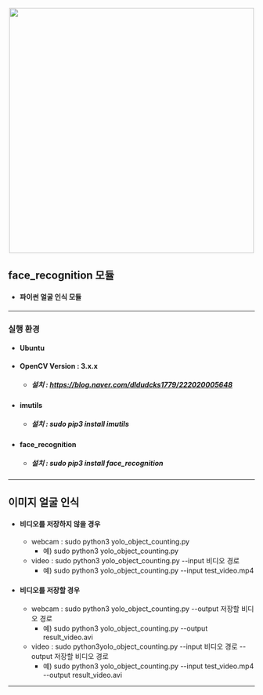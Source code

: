 <div>
  <p align="center">
    <img width="500" src="result_face_video.gif"> 
  </p>
</div>

## face_recognition 모듈
* #### 파이썬 얼굴 인식 모듈
---
### 실행 환경
* #### Ubuntu
* #### OpenCV Version : 3.x.x
  * ##### 설치 : https://blog.naver.com/dldudcks1779/222020005648
* #### imutils
  * ##### 설치 : sudo pip3 install imutils
* #### face_recognition
  * ##### 설치 : sudo pip3 install face_recognition
---
## 이미지 얼굴 인식
* #### 비디오를 저장하지 않을 경우
  * webcam : sudo python3 yolo_object_counting.py
    * 예) sudo python3 yolo_object_counting.py
  * video : sudo python3 yolo_object_counting.py --input 비디오 경로
    * 예) sudo python3 yolo_object_counting.py --input test_video.mp4
* #### 비디오를 저장할 경우
  * webcam : sudo python3 yolo_object_counting.py --output 저장할 비디오 경로
    * 예) sudo python3 yolo_object_counting.py --output result_video.avi
  * video : sudo python3yolo_object_counting.py --input 비디오 경로 --output 저장할 비디오 경로
    * 예) sudo python3 yolo_object_counting.py --input test_video.mp4 --output result_video.avi
---
